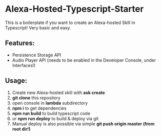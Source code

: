 # Alexa-Hosted-Typescript-Starter

This is a boilerplate if you want to create an Alexa-hosted Skill in Typescript!
Very basic and easy.

## Features: ##
* Persistence Storage API
* Audio Player API (needs to be enabled in the Developer Console, under Interfaces!)

## Usage: ##




1. Create new Alexa-hosted skill with **ask create**
2. **git clone** this repository
3. open console in **lambda** subdirectory
4. **npm i** to get dependencies
5. **npm run build** to build typescript code
6. or **npm run deploy** to build & deploy via git
7. Manual deploy is also possible via simple **git push origin master (from root dir!)**

